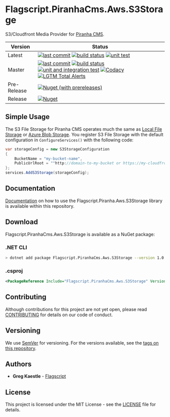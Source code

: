 # Flagscript.PiranhaCms.Aws.S3Storage

S3/Cloudfront Media Provider for [Piranha CMS](http://piranhacms.org).

| Version | Status |
| --- | --- |
| Latest | [![last commit](https://img.shields.io/github/last-commit/flagscript/Flagscript.PiranhaCms.Aws.S3Storage.svg?logo=github)](https://github.com/flagscript/Flagscript.PiranhaCms.Aws.S3Storage) [![build status](https://img.shields.io/appveyor/ci/Flagscript/flagscript-piranhacms-aws-s3storage.svg?logo=appveyor)](https://ci.appveyor.com/project/Flagscript/flagscript-piranhacms-aws-s3storage) [![unit test](https://img.shields.io/appveyor/tests/Flagscript/flagscript-piranhacms-aws-s3storage.svg?label=unit%20tests&logo=appveyor)](https://ci.appveyor.com/project/Flagscript/flagscript-piranhacms-aws-s3storage) |
| Master | [![last commit](https://img.shields.io/github/last-commit/flagscript/Flagscript.PiranhaCms.Aws.S3Storage/master.svg?logo=github)](https://github.com/flagscript/Flagscript.PiranhaCms.Aws.S3Storage) [![build status](https://img.shields.io/appveyor/ci/Flagscript/flagscript-piranhacms-aws-s3storage/master.svg?logo=appveyor)](https://ci.appveyor.com/project/Flagscript/flagscript-piranhacms-aws-s3storage) [![unit and integration  test](https://img.shields.io/appveyor/tests/Flagscript/flagscript-piranhacms-aws-s3storage/master.svg?label=unit/integration%20tests&logo=appveyor)](https://ci.appveyor.com/project/Flagscript/flagscript-piranhacms-aws-s3storage) [![Codacy](https://img.shields.io/codacy/grade/096a3c8d327e4e168bea4e3ebf06d402.svg?logo=codacy)](https://app.codacy.com/project/flagscript/Flagscript.PiranhaCms.Aws.S3Storage/dashboard) [![LGTM Total Alerts](https://img.shields.io/lgtm/alerts/g/flagscript/Flagscript.PiranhaCms.Aws.S3Storage.svg?logo=lgtm&logoWidth=18)](https://lgtm.com/projects/g/flagscript/Flagscript.PiranhaCms.Aws.S3Storage/alerts/) |
| Pre-Release | [![Nuget (with prereleases)](https://img.shields.io/nuget/vpre/Flagscript.PiranhaCms.Aws.S3Storage.svg?logo=nuget)](https://www.nuget.org/packages/Flagscript.PiranhaCms.Aws.S3Storage) |
| Release | [![Nuget](https://img.shields.io/nuget/v/Flagscript.PiranhaCms.Aws.S3Storage.svg?logo=nuget)](https://www.nuget.org/packages/Flagscript.PiranhaCms.Aws.S3Storage) |

## Simple Usage

The S3 File Storage for Piranha CMS operates much the same as [Local File Storage](http://piranhacms.org/docs/components/media-storage/local-file-storage) or [Azure Blob Storage](http://piranhacms.org/docs/components/media-storage/azure-blob-storage). You register S3 File Storage with the default configuration in `ConfigureServices()` with the following code:

```csharp
var storageConfig = new S3StorageConfiguration
{
	BucketName = "my-bucket-name",
	PublicUrlRoot = ""http://domain-to-my-bucket or https://my-cloudfront-bucket-distribution"
};
services.AddS3Storage(storageConfig);
```

## Documentation

[Documentation](./DOCUMENTATION.md) on how to use the Flagscript.Piranha.Aws.S3Storage library is available within this repository. 

## Download

Flagscript.PiranhaCms.Aws.S3Storage is available as a NuGet package:

### .NET CLI

```bash
> dotnet add package Flagscript.PiranhaCms.Aws.S3Storage --version 1.0.1
```

### .csproj

```xml
<PackageReference Include="Flagscript.PiranhaCms.Aws.S3Storage" Version="1.0.1" />
```

## Contributing

Although contributions for this project are not yet open, please read 
[CONTRIBUTING](https://github.com/flagscript/Flagscript.Piranha.Aws.S3Storage/blob/master/CONTRIBUTING.md) 
for details on our code of conduct.

## Versioning

We use [SemVer](http://semver.org/) for versioning. For the versions available, see 
the [tags on this repository](https://github.com/flagscript/Flagscript.PiranhaCms.Aws.S3Storage/releases). 

## Authors

* **Greg Kaestle** - [Flagscript](https://flagscript.technology)

## License

This project is licensed under the MIT License - see the [LICENSE](https://github.com/flagscript/Flagscript.PiranhaCms.Aws.S3Storage/blob/master/LICENSE.md) file for details.
